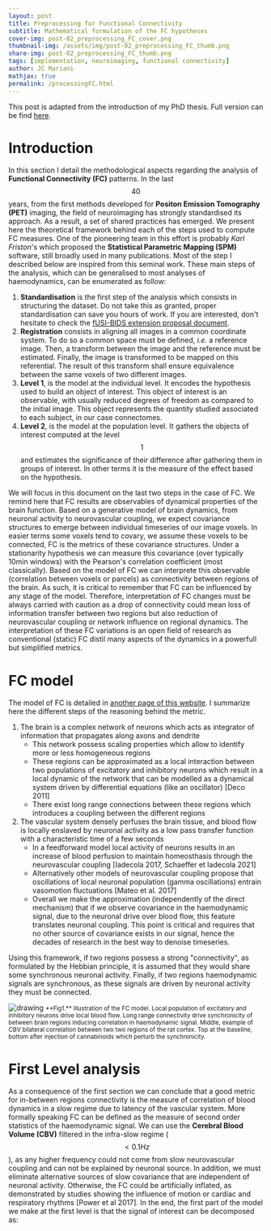 ```yaml
---
layout: post
title: Preprocessing for Functional Connectivity
subtitle: Mathematical formulation of the FC hypotheses
cover-img: post-02_preprocessing_FC_cover.png
thumbnail-img: /assets/img/post-02_preprocessing_FC_thumb.png
share-img: post-02_preprocessing_FC_thumb.png
tags: [implementation, neuroimaging, functional connectivity]
author: JC Mariani
mathjax: true
permalink: /processingFC.html
---
```


This post is adapted from the introduction of my PhD thesis. Full version can be find [here](https://theses.hal.science/tel-04420129).

# Introduction

In this section I detail the methodological aspects regarding the analysis of **Functional Connectivity (FC)** patterns. In the last $$40$$ years, from the first methods developed for **Positon Emission Tomography (PET)** imaging, the field of neuroimaging has strongly standardised its approach. As a result, a set of shared practices has emerged. We present here the theoretical framework behind each of the steps used to compute FC measures. One of the pioneering team in this effort is probably *Karl Friston*'s which proposed the **Statistical Parametric Mapping (SPM)** software, still broadly used in many publications. Most of the step I described below are inspired from this seminal work. These main steps of the analysis, which can be generalised to most analyses of haemodynamics, can be enumerated as follow:


1. **Standardisation** is the first step of the analysis which consists in structuring the dataset. Do not take this as granted, proper standardisation can save you hours of work. If you are interested, don't hesitate to check the [fUSI-BIDS extension proposal document](https://docs.google.com/document/d/1W3z01mf1E8cfg_OY7ZGqeUeOKv659jCHQBXavtmT-T8/edit?usp=sharing).
2. **Registration** consists in aligning all images in a common coordinate system. To do so a common space must be defined, *i.e.* a reference image. Then, a transform between the image and the reference must be estimated. Finally, the image is transformed to be mapped on this referential. The result of this transform shall ensure equivalence between the same voxels of two different images.
3. **Level 1**, is the model at the individual level. It encodes the hypothesis used to build an object of interest. This object of interest is an observable, with usually reduced degrees of freedom as compared to the initial image. This object represents the quantity studied associated to each subject, in our case connectomes.
4. **Level 2**, is the model at the population level. It gathers the objects of interest computed at the level $$1$$ and estimates the significance of their difference after gathering them in groups of interest. In other terms it is the measure of the effect based on the hypothesis.

We will focus in this document on the last two steps in the case of FC. We remind here that FC results are observables of dynamical properties of the brain function. Based on a generative model of brain dynamics, from neuronal activity to neurovascular coupling, we expect covariance structures to emerge between individual timeseries of our image voxels. In easier terms some voxels tend to covary, we assume these voxels to be connected, FC is the metrics of these covariance structures. Under a stationarity hypothesis we can measure this covariance (over typically 10min windows) with the Pearson's correlation coefficient (most classically). Based on the model of FC we can interprete this observable (correlation between voxels or parcels) as connectivity between regions of the brain. As such, it is critical to remember that FC can be influenced by any stage of the model. Therefore, interpretation of FC changes must be always carried with caution as a drop of connectivity could mean loss of information transfer between two regions but also reduction of neurovascular coupling or network influence on regional dynamics. The interpretation of these FC variations is an open field of research as conventional (static) FC distil many aspects of the dynamics in a powerfull but simplified metrics.

# FC model

The model of FC is detailed in [another page of this website](http://jcmariani.github.io/principleFC.html). I summarize here the different steps of the reasoning behind the metric.

1. The brain is a complex network of neurons which acts as integrator of information that propagates along axons and dendrite
    - This network possess scaling properties which allow to identify more or less homogeneous regions
    - These regions can be approximated as a local interaction between two populations of excitatory and inhibitory neurons which result in a local dynamic of the network that can be modelled as a dynamical system driven by differential equations (like an oscillator) [Deco 2011]
    - There exist long range connections between these regions which introduces a coupling between the different regions
3. The vascular system densely perfuses the brain tissue, and blood flow is locally enslaved by neuronal activity as a low pass transfer function with a characteristic time of a few seconds
    - In a feedforward model local activity of neurons results in an increase of blood perfusion to maintain homeosthasis through the neurovascular coupling [Iadecola 2017, Schaeffer et Iadecola 2021]
    - Alternatively other models of neurovascular coupling propose that oscillations of local neuronal population (gamma oscillations) entrain vasomotion fluctuations [Mateo et al. 2017]
    - Overall we make the approximation (independently of the direct mechanism) that if we observe covariance in the haemodynamic signal, due to the neuronal drive over blood flow, this feature translates neuronal coupling. This point is critical and requires that no other source of covariance exists in our signal, hence the decades of research in the best way to denoise timeseries. 

Using this framework, if two regions possess a strong "connectivity", as formulated by the Hebbian principle, it is assumed that they would share some synchronous neuronal activity. Finally, if two regions haemodynamic signals are synchronous, as these signals are driven by neuronal activity they must be connected.

<img src="https://JCMariani.github.io/assets/img/post-02_introduction_FC_principle.png" alt="drawing" class="center"/>
<small>**Fig1.** Illustration of the FC model. Local population of excitatory and inhibitory neurons drive local blood flow. Long range connectivity drive synchronicity of between brain regions inducing correlation in haemodynamic signal. Middle, example of CBV bilateral correlation between two two regions of the rat cortex. Top at the baseline, bottom after injection of cannabinoids which perturb the synchronicity.</small>

# First Level analysis

As a consequence of the first section we can conclude that a good metric for in-between regions connectivity is the measure of correlation of blood dynamics in a slow regime due to latency of the vascular system. More formally speaking FC can be defined as the measure of second order statistics of the haemodynamic signal. We can use the **Cerebral Blood Volume (CBV)** filtered in the infra-slow regime ($$<0.1Hz$$), as any higher frequency could not come from slow neurovascular coupling and can not be explained by neuronal source. In addition, we must eliminate alternative sources of slow covariance that are independent of neuronal activity. Otherwise, the FC could be artificially inflated, as demonstrated by studies showing the influence of motion or cardiac and respiratory rhythms [Power et al 2017]. In the end, the first part of the model we make at the first level is that the signal of interest can be decomposed as:




<!--
\begin{align}
y = y_{FC} + y_{confounds} + \epsilon
\label{eq:linear-signa-confound}
\end{align}

Where $y$ is the signal, $y_{FC}$ the neuronally driven \Gls{fc} oscillation in the infra-slow band, $y_{confounds}$ a linear combination of coherent artefactual sources and $\epsilon$ some white noise. In other terms, we hypothesise that it is possible to extract a good estimate of neuronally driven vascular fluctuations by removing confounding nuisances and filtering in the infra-slow band. It is why developing optimal methods for nuisance removal has become a main subfield of neuroimaging. This question is later discussed in \niceRef{ssec::nuisance}. In the meantime it is worth mentioning that the main nuisance removal strategies are: detrend for removing slow drifts expected to come from hardware sources \cite{Liu_2017}, cardiac and breathing regression \cite{Bhattacharyya_2004, Shmueli_2007, Liu_2016}, motion regression \cite{Friston_95}, the global signal regression \cite{Power_2017}, principal component based regression \cite{Behzadi_2007}, censoring of artefactual frames or scrubbing \cite{Power_2012}.

Finally, given $y_{FC}$ we hypothesise that the measure of covariance in two signals gives is proportional to, or at least monotonous in, the underlying functional connectivity of the regions it was extracted from. In our case we mostly used the \emph{Pearson}'s correlation coefficient:

\begin{align}
c(i,j) = \frac{<y_i, y_j>}{\sqrt{<y_i, y_i><y_j, y_j>}}
\end{align}
    
Where $y_i$ and $y_j$ are two signals respectively extracted from region $i$ and region $j$ if $y_i$ and $y_j$ are centred (null mean).


Under validity of the model, by combining these two steps we can infer the connectivity between two regions. In practice two canonical objects are used to gather these properties of the brain. With correlation matrices \Gls{roi}s are defined, either based on the brain anatomy or functional criterion (identification of regional clusters or \gls{ica} based). The signals are extracted from these \Gls{roi}s and the connectome encoded in a correlation matrix which represents pair wise correlation. Alternatively we can define one signal of reference, called the seed, and measure the connectivity of any other voxel with this seed. The seed signal is usually also extracted from a \Gls{roi} in which case we refer the voxel wise correlation distribution as seed based map. Alternatively the seed can be artificial in which case the object is an activation map. 


Alternatively to correlation based establishment of connectomes, in this later case, it possible to use a general linear model to apply all these processing steps all at once. The idea is to leverage \ref{eq:linear-signa-confound} linear property to infer directly the covariance structure of each voxel. Using this method \cite{Friston_1996}, it is possible to regress multiple regressors at ones while, modelling the residual term for removing autocorrelation structure from the observed effect for example. As a result the \Gls{glm} can be used to compute seed based maps or activation maps. In this case \ref{eq:linear-signa-confound} becomes:


\begin{align}
y = \sum_{i} \beta_i y_i + \epsilon
\label{eq:linear-GLM}
\end{align}

Where $y_i$ are the different regressors used for the regression. Usually a single regressor is associated to a seed of interest, while the other represent noise. It is interesting to notice that by introducing a family of cosine regressors, high pass filtering can be performed simultaneously. In the end, the measure of covariance with the seed is given by the value $\beta$ for this regressor.


        \subsubsection{Second Level}
        \label{sssec::intro-level2}


As we illustrated in the introduction, the further we go in the analysis, the more options are available. Consequently, there is no way to even get close to an exhaustive list of potential second levels. We will therefore only remind the fundamental concept which is shared with most other scientific areas. From the first level we obtain a descriptor of each individual in the shape of correlation matrix or a seed based map. The question we ask at the group level is whether two such collections are different, and if it is the case what are these differences. The classical methods for correlation matrices and seed based maps rely on mass univariate approaches. All voxels are independently compared between the two groups. This method has pitfalls which are detailed in \niceRef{sssec:ParallelTTesting}. Alternatively multivariate analysis could be used like \Gls{pca} for example.


In the end, the method to use depends on the question asked. It is the real translation of the working hypothesis in terms of statistics. If the effect is expected to have multilinear basis, an other \Gls{glm} could be used. With the advances in machine learning and related tools, it becomes more common to use predictors and classifiers to perform such second level statistics. 


        \subsubsection{Summary}


We showed here how the concepts introduced in the previous chapter could be translated into mathematical formulations. Neuroimaging methods allows the measure of blood flow properties which ultimately is digitalised. From these formalised images, a succession of programs and algorithms permit to apply the fundamental principles of functional connectivity. By this succession of transforms, the image is ouput as simple objects that can be studied in the frameworks of classical statistics. The description of our implementation is detailed in the method part.

-->

